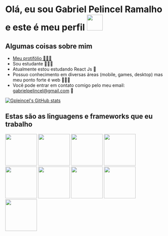 <h1>Olá, eu sou Gabriel Pelincel Ramalho e este é meu perfil <img src="https://media2.giphy.com/media/Cmr1OMJ2FN0B2/giphy.gif?cid=ecf05e47zfc813t3f9ia1fxptn9kgrbkw1agj2z11i82ysq2&rid=giphy.gif&ct=g" height="50px" width="50px"></h1>

<div>
<h2>Algumas coisas sobre mim</h2>
  
- <a href="https://gpelincel.github.io">Meu protifólio 🧑🏽‍🦱</a>
- Sou estudante 👨🏽‍🎓
- Atualmente estou estudando React Js 🌱
- Possuo conhecimento em diversas áreas (mobile, games, desktop) mas meu ponto forte é web 👨🏽‍💻
- Você pode entrar em contato comigo pelo meu email: gabrielpelincel@gmail.com 📧
</div>

[![Gpleincel's GitHub stats](https://github-readme-stats.vercel.app/api?username=gpelincel&theme=dracula)](https://github.com/anuraghazra/github-readme-stats)

<h2>Estas são as linguagens e frameworks que eu trabalho</h2>
<div style="display: inline-block">
<img src="https://cdn.jsdelivr.net/gh/devicons/devicon/icons/bootstrap/bootstrap-original.svg" height="100px" width="100px"/>
<img src="https://cdn.jsdelivr.net/gh/devicons/devicon/icons/csharp/csharp-original.svg" height="100px" width="100px"/>
<img src="https://cdn.jsdelivr.net/gh/devicons/devicon/icons/css3/css3-original.svg" height="100px" width="100px"/>
<img src="https://cdn.jsdelivr.net/gh/devicons/devicon/icons/html5/html5-original.svg" height="100px" width="100px"/>
<img src="https://cdn.jsdelivr.net/gh/devicons/devicon/icons/javascript/javascript-original.svg" height="100px" width="100px"/>
<img src="https://cdn.jsdelivr.net/gh/devicons/devicon/icons/mysql/mysql-original-wordmark.svg" height="100px" width="100px"/>
<img src="https://cdn.jsdelivr.net/gh/devicons/devicon/icons/php/php-original.svg" height="100px" width="100px"/>
<img src="https://cdn.jsdelivr.net/gh/devicons/devicon/icons/react/react-original.svg" height="100px" width="100px"/>
<img src="https://cdn.jsdelivr.net/gh/devicons/devicon/icons/tailwindcss/tailwindcss-original-wordmark.svg" height="100px" width="100px"/>
</div>    
